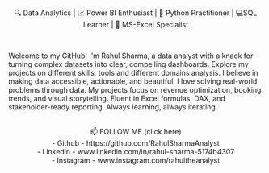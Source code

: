 <p align="center"> 🔍 Data Analytics | 📈 Power BI Enthusiast | 🐍 Python Practitioner | 💻SQL Learner | 🔢 MS-Excel Specialist  </p>
<br>

Welcome to my GitHub! I'm Rahul Sharma, a data analyst with a knack for turning complex datasets into clear, compelling dashboards.
Explore my projects on different skills, tools and different domains analysis. I believe in making data accessible, actionable, and beautiful.
I love solving real-world problems through data. My projects focus on revenue optimization, booking trends, and visual storytelling. 
Fluent in Excel formulas, DAX, and stakeholder-ready reporting. Always learning, always iterating.
<br>
<br>
<p align="center">📫 FOLLOW ME (click here) <br>
- Github - https://github.com/RahulSharmaAnalyst <br>
- Linkedin - www.linkedin.com/in/rahul-sharma-5174b4307 <br>
- Instagram - www.instagram.com/rahultheanalyst
</p>
  <!---
RahulSharmaAnalyst/RahulSharmaAnalyst is a ✨ special ✨ repository because its `README.md` (this file) appears on your GitHub profile.
You can click the Preview link to take a look at your changes.
--->
